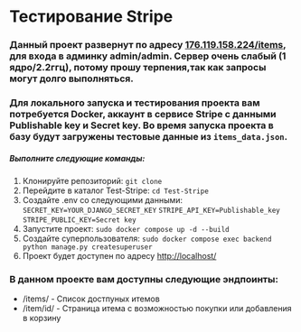 # Тестирование Stripe

### Данный проект развернут по адресу [176.119.158.224/items](http://176.119.158.224/items), для входа в админку admin/admin. Сервер очень слабый (1 ядро/2.2ггц), потому прошу терпения,так как запросы могут долго выполняться.

### Для локального запуска и тестирования проекта вам потребуется Docker, аккаунт в сервисе Stripe с данными Publishable key и Secret key. Во время запуска проекта в базу будут загружены тестовые данные из `items_data.json`.

##### Выполните следующие команды:
1. Клонируйте репозиторий:
`git clone `
2. Перейдите в каталог Test-Stripe:
`cd Test-Stripe`
3. Создайте .env со следующими данными:
`SECRET_KEY=YOUR_DJANGO_SECRET_KEY`
`STRIPE_API_KEY=Publishable_key`
`STRIPE_PUBLIC_KEY=Secret key`
4. Запустите проект:
`sudo docker compose up -d --build`
5. Создайте суперпользователя:
`sudo docker compose exec backend python manage.py createsuperuser`
8. Проект будет доступен по адресу [http://localhost/](http://localhost/)

### В данном проекте вам доступны следующие эндпоинты:
- /items/ - Список достпуных итемов
- /item/id/ - Страница итема с возможностью покупки или добавления в корзину
